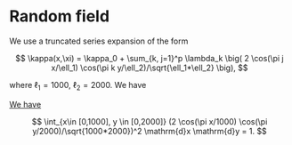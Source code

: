 # Random field

We use a truncated series expansion of the form

$$
  \kappa(x,\xi) = \kappa_0 + \sum_{k, j=1}^p  \lambda_k  \big( 2 \cos(\pi j x/\ell_1) \cos(\pi k y/\ell_2)/\sqrt{\ell_1*\ell_2} \big),
$$

where $\ell_1 = 1000$, $\ell_2 = 2000$. We have

[We have](https://www.wolframalpha.com/input?i=integrate+%282+cos%28pi+x%2F1000%29+cos%28pi+y%2F2000%29%2Fsqrt%281000*2000%29%29%5E2+for+x%3D0..1000+and+y%3D0..2000)

$$
  \int_{x\in [0,1000], y \in [0,2000]} (2 \cos(\pi x/1000) \cos(\pi y/2000)/\sqrt{1000*2000})^2 \mathrm{d}x \mathrm{d}y = 1.
$$





